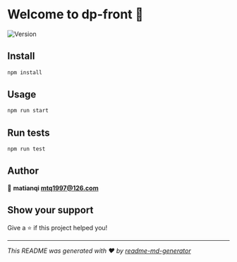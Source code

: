 # Welcome to dp-front 👋
![Version](https://img.shields.io/badge/version-0.1.0-blue.svg?cacheSeconds=2592000)

## Install

```sh
npm install
```

## Usage

```sh
npm run start
```

## Run tests

```sh
npm run test
```

## Author

👤 **matianqi <mtq1997@126.com>**


## Show your support

Give a ⭐️ if this project helped you!


***
_This README was generated with ❤️ by [readme-md-generator](https://github.com/kefranabg/readme-md-generator)_